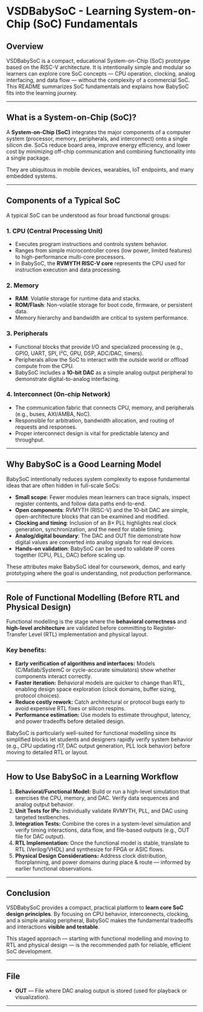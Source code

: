 # VSDBabySoC - Learning System-on-Chip (SoC) Fundamentals

## Overview
VSDBabySoC is a compact, educational System-on-Chip (SoC) prototype based on the RISC-V architecture. It is intentionally simple and modular so learners can explore core SoC concepts — CPU operation, clocking, analog interfacing, and data flow — without the complexity of a commercial SoC. This README summarizes SoC fundamentals and explains how BabySoC fits into the learning journey.

---

## What is a System-on-Chip (SoC)?
A **System-on-Chip (SoC)** integrates the major components of a computer system (processor, memory, peripherals, and interconnect) onto a single silicon die. SoCs reduce board area, improve energy efficiency, and lower cost by minimizing off-chip communication and combining functionality into a single package. 

They are ubiquitous in mobile devices, wearables, IoT endpoints, and many embedded systems.

---

## Components of a Typical SoC
A typical SoC can be understood as four broad functional groups:

### 1. CPU (Central Processing Unit)
- Executes program instructions and controls system behavior.
- Ranges from simple microcontroller cores (low power, limited features) to high-performance multi-core processors.
- In BabySoC, the **RVMYTH RISC-V core** represents the CPU used for instruction execution and data processing.

### 2. Memory
- **RAM**: Volatile storage for runtime data and stacks.
- **ROM/Flash**: Non-volatile storage for boot code, firmware, or persistent data.
- Memory hierarchy and bandwidth are critical to system performance.

### 3. Peripherals
- Functional blocks that provide I/O and specialized processing (e.g., GPIO, UART, SPI, I²C, GPU, DSP, ADC/DAC, timers).
- Peripherals allow the SoC to interact with the outside world or offload compute from the CPU.
- BabySoC includes a **10-bit DAC** as a simple analog output peripheral to demonstrate digital-to-analog interfacing.

### 4. Interconnect (On-chip Network)
- The communication fabric that connects CPU, memory, and peripherals (e.g., buses, AXI/AMBA, NoC).
- Responsible for arbitration, bandwidth allocation, and routing of requests and responses.
- Proper interconnect design is vital for predictable latency and throughput.

---

## Why BabySoC is a Good Learning Model
BabySoC intentionally reduces system complexity to expose fundamental ideas that are often hidden in full-scale SoCs:

- **Small scope**: Fewer modules mean learners can trace signals, inspect register contents, and follow data paths end-to-end.
- **Open components**: RVMYTH (RISC-V) and the 10-bit DAC are simple, open-architecture blocks that can be examined and modified.
- **Clocking and timing**: Inclusion of an 8× PLL highlights real clock generation, synchronization, and the need for stable timing.
- **Analog/digital boundary**: The DAC and OUT file demonstrate how digital values are converted into analog signals for real devices.
- **Hands-on validation**: BabySoC can be used to validate IP cores together (CPU, PLL, DAC) before scaling up.

These attributes make BabySoC ideal for coursework, demos, and early prototyping where the goal is understanding, not production performance.

---

## Role of Functional Modelling (Before RTL and Physical Design)
Functional modelling is the stage where the **behavioral correctness** and **high-level architecture** are validated before committing to Register-Transfer Level (RTL) implementation and physical layout. 

### **Key benefits:**
- **Early verification of algorithms and interfaces:** Models (C/Matlab/SystemC or cycle-accurate simulators) show whether components interact correctly.
- **Faster iteration:** Behavioral models are quicker to change than RTL, enabling design space exploration (clock domains, buffer sizing, protocol choices).
- **Reduce costly rework:** Catch architectural or protocol bugs early to avoid expensive RTL fixes or silicon respins.
- **Performance estimation:** Use models to estimate throughput, latency, and power tradeoffs before detailed design.

BabySoC is particularly well-suited for functional modelling since its simplified blocks let students and designers rapidly verify system behavior (e.g., CPU updating r17, DAC output generation, PLL lock behavior) before moving to detailed RTL or layout.

---

## How to Use BabySoC in a Learning Workflow
1. **Behavioral/Functional Model:** Build or run a high-level simulation that exercises the CPU, memory, and DAC. Verify data sequences and analog output behavior.  
2. **Unit Tests for IPs:** Individually validate RVMYTH, PLL, and DAC using targeted testbenches.  
3. **Integration Tests:** Combine the cores in a system-level simulation and verify timing interactions, data flow, and file-based outputs (e.g., OUT file for DAC output).  
4. **RTL Implementation:** Once the functional model is stable, translate to RTL (Verilog/VHDL) and synthesize for FPGA or ASIC flows.  
5. **Physical Design Considerations:** Address clock distribution, floorplanning, and power domains during place & route — informed by earlier functional observations.

---

## Conclusion
VSDBabySoC provides a compact, practical platform to **learn core SoC design principles**. By focusing on CPU behavior, interconnects, clocking, and a simple analog peripheral, BabySoC makes the fundamental tradeoffs and interactions **visible and testable**.

This staged approach — starting with functional modelling and moving to RTL and physical design — is the recommended path for reliable, efficient SoC development.

---

## File
- **OUT** — File where DAC analog output is stored (used for playback or visualization).


---
